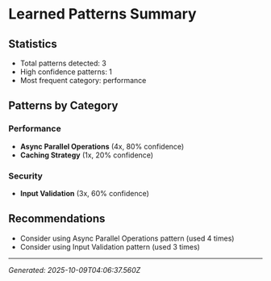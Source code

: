 # Learned Patterns Summary

## Statistics
- Total patterns detected: 3
- High confidence patterns: 1
- Most frequent category: performance

## Patterns by Category


### Performance
- **Async Parallel Operations** (4x, 80% confidence)
- **Caching Strategy** (1x, 20% confidence)


### Security
- **Input Validation** (3x, 60% confidence)


## Recommendations
- Consider using Async Parallel Operations pattern (used 4 times)
- Consider using Input Validation pattern (used 3 times)

---
*Generated: 2025-10-09T04:06:37.560Z*
